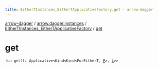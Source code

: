 ```yaml
---
title: EitherTInstances_EitherTApplicativeFactory.get - arrow-dagger
---
```


[arrow-dagger](../../index.html) / [arrow.dagger.instances](../index.html) / [EitherTInstances_EitherTApplicativeFactory](index.html) / [get](./get.html)

# get

`fun get(): Applicative<Kind<Kind<ForEitherT, `[`F`](index.html#F)`>, `[`L`](index.html#L)`>>`